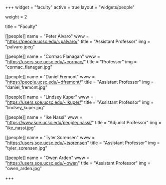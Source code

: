 +++
widget = "faculty"
active = true
layout = "widgets/people"

weight = 2

title = "Faculty"

[[people]]
  name = "Peter Alvaro"
  www = "https://people.ucsc.edu/~palvaro/"
  title = "Assistant Professor"
  img = "palvaro.jpeg"
  
[[people]]
  name = "Cormac Flanagan"
  www = "https://users.soe.ucsc.edu/~cormac/"
  title = "Professor"
  img = "cormac_flanagan.jpg"
  
[[people]]
  name = "Daniel Fremont"
  www = "https://people.ucsc.edu/~dfremont/"
  title = "Assistant Professor"
  img = "daniel_fremont.jpg"

[[people]]
  name = "Lindsey Kuper"
  www = "https://users.soe.ucsc.edu/~lkuper/"
  title = "Assistant Professor"
  img = "lindsey_kuper.jpg"
  
[[people]]
  name = "Ike Nassi"
  www = "https://www.soe.ucsc.edu/people/inassi/"
  title = "Adjunct Professor"
  img = "ike_nassi.jpg"

[[people]]
  name = "Tyler Sorensen"
  www = "https://users.soe.ucsc.edu/~tsorensen"
  title = "Assistant Professor"
  img = "tyler_sorensen.jpg"
  

[[people]]
  name = "Owen Arden"
  www = "https://users.soe.ucsc.edu/~owen"
  title = "Assistant Professor"
  img = "owen_arden.jpg"
  
+++
